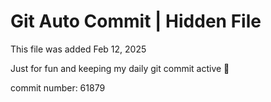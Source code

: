 # Git Auto Commit | Hidden File

This file was added Feb 12, 2025

Just for fun and keeping my daily git commit active 🤪

commit number: 61879
